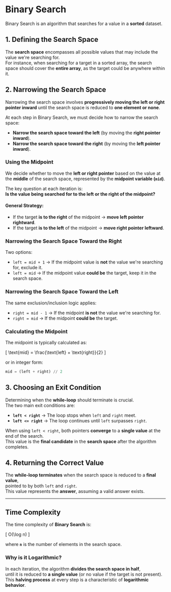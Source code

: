 # **Binary Search**

Binary Search is an algorithm that searches for a value in a **sorted** dataset.

## **1. Defining the Search Space**

The **search space** encompasses all possible values that may include the value we're searching for.  
For instance, when searching for a target in a sorted array, the search space should cover the **entire array**, as the target could be anywhere within it.

## **2. Narrowing the Search Space**

Narrowing the search space involves **progressively moving the left or right pointer inward** until the search space is reduced to **one element or none**.

At each step in Binary Search, we must decide how to narrow the search space:

- **Narrow the search space toward the left** (by moving the **right pointer inward**).
- **Narrow the search space toward the right** (by moving the **left pointer inward**).

### **Using the Midpoint**

We decide whether to move the **left or right pointer** based on the value at the **middle** of the search space, represented by the **midpoint variable (`mid`)**.

The key question at each iteration is:  
**Is the value being searched for to the left or the right of the midpoint?**

#### **General Strategy:**

- If the target **is to the right** of the midpoint → **move left pointer rightward**.
- If the target **is to the left** of the midpoint → **move right pointer leftward**.

### **Narrowing the Search Space Toward the Right**

Two options:

- `left = mid + 1` → If the midpoint value is **not** the value we're searching for, exclude it.
- `left = mid` → If the midpoint value **could be** the target, keep it in the search space.

### **Narrowing the Search Space Toward the Left**

The same exclusion/inclusion logic applies:

- `right = mid - 1` → If the midpoint **is not** the value we're searching for.
- `right = mid` → If the midpoint **could be** the target.

### **Calculating the Midpoint**

The midpoint is typically calculated as:

\[
\text{mid} = \frac{\text{left} + \text{right}}{2}
\]

or in integer form:

```python
mid = (left + right) // 2
```

## **3. Choosing an Exit Condition**

Determining when the **while-loop** should terminate is crucial.  
The two main exit conditions are:

- **`left < right`** → The loop stops when `left` and `right` meet.
- **`left <= right`** → The loop continues until `left` surpasses `right`.

When using `left < right`, both pointers **converge** to a **single value** at the end of the search.  
This value is the **final candidate** in the **search space** after the algorithm completes.

## **4. Returning the Correct Value**

The **while-loop terminates** when the search space is reduced to a **final value**,  
pointed to by both `left` and `right`.  
This value represents the **answer**, assuming a valid answer exists.

---

## **Time Complexity**

The time complexity of **Binary Search** is:

\[
O(\log n)
\]

where **`n`** is the number of elements in the search space.

### **Why is it Logarithmic?**

In each iteration, the algorithm **divides the search space in half**,  
until it is reduced to **a single value** (or no value if the target is not present).  
This **halving process** at every step is a characteristic of **logarithmic behavior**.
